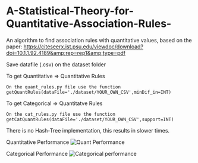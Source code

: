 # A-Statistical-Theory-for-Quantitative-Association-Rules-
An algorithm to find association rules with quantitative values, based on the paper: https://citeseerx.ist.psu.edu/viewdoc/download?doi=10.1.1.92.4189&amp;rep=rep1&amp;type=pdf

Save datafile (.csv) on the dataset folder

To get Quantitative => Quantitative Rules

    On the quant_rules.py file use the function
    getQuantRules(dataFile='./dataset/YOUR_OWN_CSV',minDif_in=INT)


To get Categorical => Quantitatve Rules

    On the cat_rules.py file use the function
    getCatQuantRules(dataFile='./dataset/YOUR_OWN_CSV',support=INT)


There is no Hash-Tree implementation, this results in slower times.

Quantitative Performance
![Quant Performance](https://user-images.githubusercontent.com/80273045/138647271-6b35932f-ecb8-4001-b5a9-e707ff384fc4.png)

Categorical Performance 
![Categorical performance](https://user-images.githubusercontent.com/80273045/138647305-dc9d4494-f6fc-4837-abff-58223a50ca4d.png)

